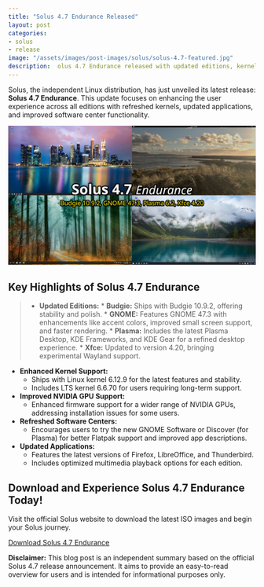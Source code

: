 ```yaml
---
title: "Solus 4.7 Endurance Released"
layout: post
categories:
- solus
- release
image: "/assets/images/post-images/solus/solus-4.7-featured.jpg"
description:  olus 4.7 Endurance released with updated editions, kernels, and improved software centers. Download and experience the latest from Solus today.
---
```


Solus, the independent Linux distribution, has just unveiled its latest release: **Solus 4.7 Endurance**. This update focuses on enhancing the user experience across all editions with refreshed kernels, updated applications, and improved software center functionality. 

![Solus 4.7 featured image](/assets/images/post-images/solus/solus-4.7-featured.jpg)

## Key Highlights of Solus 4.7 Endurance

> * **Updated Editions:**
    * **Budgie:** Ships with Budgie 10.9.2, offering stability and polish.
    * **GNOME:** Features GNOME 47.3 with enhancements like accent colors, improved small screen support, and faster rendering.
    * **Plasma:** Includes the latest Plasma Desktop, KDE Frameworks, and KDE Gear for a refined desktop experience.
    * **Xfce:** Updated to version 4.20, bringing experimental Wayland support.
* **Enhanced Kernel Support:**
    * Ships with Linux kernel 6.12.9 for the latest features and stability.
    * Includes LTS kernel 6.6.70 for users requiring long-term support.
* **Improved NVIDIA GPU Support:** 
    * Enhanced firmware support for a wider range of NVIDIA GPUs, addressing installation issues for some users.
* **Refreshed Software Centers:**
    * Encourages users to try the new GNOME Software or Discover (for Plasma) for better Flatpak support and improved app descriptions.
* **Updated Applications:** 
    * Features the latest versions of Firefox, LibreOffice, and Thunderbird.
    * Includes optimized multimedia playback options for each edition.

## Download and Experience Solus 4.7 Endurance Today!

Visit the official Solus website to download the latest ISO images and begin your Solus journey.

<a href="https://getsol.us/download/" target="_blank" class="download">Download Solus 4.7 Endurance</a>

**Disclaimer:** This blog post is an independent summary based on the official Solus 4.7 release announcement. It aims to provide an easy-to-read overview for users and is intended for informational purposes only.

